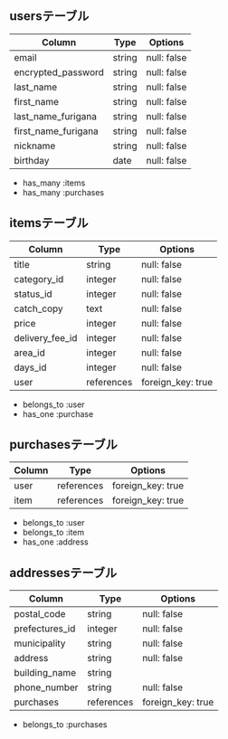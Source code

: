 ## usersテーブル

| Column              | Type    | Options     |
| ------------------- | ------- | ----------- |
| email               | string  | null: false |
| encrypted_password  | string  | null: false |
| last_name           | string  | null: false |
| first_name          | string  | null: false |
| last_name_furigana  | string  | null: false |
| first_name_furigana | string  | null: false |
| nickname            | string  | null: false |
| birthday            | date    | null: false |

- has_many :items
- has_many :purchases

## itemsテーブル

| Column          | Type       | Options          |
| --------------- | ---------- | ---------------- |
| title           | string     | null: false      |
| category_id     | integer    | null: false      |
| status_id       | integer    | null: false      |
| catch_copy      | text       | null: false      |
| price           | integer    | null: false      |
| delivery_fee_id | integer    | null: false      |
| area_id         | integer    | null: false      |
| days_id         | integer    | null: false      |
| user            | references | foreign_key: true|

- belongs_to :user
- has_one :purchase

## purchasesテーブル

| Column      | Type       | Options           |
| ----------- | ---------- | ----------------- |
| user        | references | foreign_key: true |
| item        | references | foreign_key: true |

- belongs_to :user
- belongs_to :item
- has_one :address

## addressesテーブル

| Column         | Type       | Options           |
| -------------- | ---------- | ----------------- |
| postal_code    | string     | null: false       |
| prefectures_id | integer    | null: false       |
| municipality   | string     | null: false       |
| address        | string     | null: false       |
| building_name  | string     |                   |
| phone_number   | string     | null: false       |
| purchases      | references | foreign_key: true |

- belongs_to :purchases